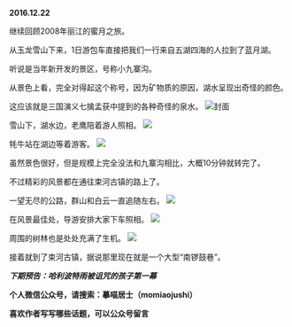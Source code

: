 
**2016.12.22**

继续回顾2008年丽江的蜜月之旅。

从玉龙雪山下来，1日游包车直接把我们一行来自五湖四海的人拉到了蓝月湖。

听说是当年新开发的景区，号称小九寨沟。

从景色上看，完全对得起这个称号，因为矿物质的原因，湖水呈现出奇怪的颜色。

这应该就是三国演义七擒孟获中提到的各种奇怪的泉水。
![](http://upload-images.jianshu.io/upload_images/51001-4e83f1df79e1efdd.jpg)封面


雪山下，湖水边，老鹰陪着游人照相。
![](http://upload-images.jianshu.io/upload_images/51001-a43cdf4df9fedeee.jpg)


牦牛站在湖边等着游客。
![](http://upload-images.jianshu.io/upload_images/51001-65a05d0be956ecfb.jpg)


虽然景色很好，但是规模上完全没法和九寨沟相比，大概10分钟就转完了。

不过精彩的风景都在通往束河古镇的路上了。

一望无尽的公路，群山和白云一直追随左右。
![](http://upload-images.jianshu.io/upload_images/51001-37b93f6742fb2ceb.jpg)


在风景最佳处，导游安排大家下车照相。
![](http://upload-images.jianshu.io/upload_images/51001-e391f19ced108d4c.jpg)


周围的树林也是处处充满了生机。
![](http://upload-images.jianshu.io/upload_images/51001-9c472f8d644e7ac7.jpg)


接着就到了束河古镇，据说那里现在就是一个大型“南锣鼓巷”。


***下期预告：哈利波特雨被诅咒的孩子第一幕***


**个人微信公众号，请搜索：摹喵居士（momiaojushi）**

**喜欢作者写写哪些话题，可以公众号留言**
